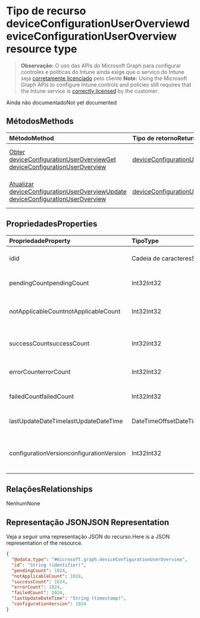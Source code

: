 # <a name="deviceconfigurationuseroverview-resource-type"></a><span data-ttu-id="bdc97-101">Tipo de recurso deviceConfigurationUserOverview</span><span class="sxs-lookup"><span data-stu-id="bdc97-101">deviceConfigurationUserOverview resource type</span></span>

> <span data-ttu-id="bdc97-102">**Observação:** O uso das APIs do Microsoft Graph para configurar controles e políticas do Intune ainda exige que o serviço do Intune seja [corretamente licenciado](https://go.microsoft.com/fwlink/?linkid=839381) pelo cliente.</span><span class="sxs-lookup"><span data-stu-id="bdc97-102">**Note:** Using the Microsoft Graph APIs to configure Intune controls and policies still requires that the Intune service is [correctly licensed](https://go.microsoft.com/fwlink/?linkid=839381) by the customer.</span></span>

<span data-ttu-id="bdc97-103">Ainda não documentado</span><span class="sxs-lookup"><span data-stu-id="bdc97-103">Not yet documented</span></span>
## <a name="methods"></a><span data-ttu-id="bdc97-104">Métodos</span><span class="sxs-lookup"><span data-stu-id="bdc97-104">Methods</span></span>
|<span data-ttu-id="bdc97-105">Método</span><span class="sxs-lookup"><span data-stu-id="bdc97-105">Method</span></span>|<span data-ttu-id="bdc97-106">Tipo de retorno</span><span class="sxs-lookup"><span data-stu-id="bdc97-106">Return Type</span></span>|<span data-ttu-id="bdc97-107">Descrição</span><span class="sxs-lookup"><span data-stu-id="bdc97-107">Description</span></span>|
|:---|:---|:---|
|[<span data-ttu-id="bdc97-108">Obter deviceConfigurationUserOverview</span><span class="sxs-lookup"><span data-stu-id="bdc97-108">Get deviceConfigurationUserOverview</span></span>](../api/intune_deviceconfig_deviceconfigurationuseroverview_get.md)|[<span data-ttu-id="bdc97-109">deviceConfigurationUserOverview</span><span class="sxs-lookup"><span data-stu-id="bdc97-109">deviceConfigurationUserOverview</span></span>](../resources/intune_deviceconfig_deviceconfigurationuseroverview.md)|<span data-ttu-id="bdc97-110">Ler propriedades e relações de objetos de [deviceConfigurationUserOverview](../resources/intune_deviceconfig_deviceconfigurationuseroverview.md).</span><span class="sxs-lookup"><span data-stu-id="bdc97-110">Read properties and relationships of the [deviceConfigurationUserOverview](../resources/intune_deviceconfig_deviceconfigurationuseroverview.md) object.</span></span>|
|[<span data-ttu-id="bdc97-111">Atualizar deviceConfigurationUserOverview</span><span class="sxs-lookup"><span data-stu-id="bdc97-111">Update deviceConfigurationUserOverview</span></span>](../api/intune_deviceconfig_deviceconfigurationuseroverview_update.md)|[<span data-ttu-id="bdc97-112">deviceConfigurationUserOverview</span><span class="sxs-lookup"><span data-stu-id="bdc97-112">deviceConfigurationUserOverview</span></span>](../resources/intune_deviceconfig_deviceconfigurationuseroverview.md)|<span data-ttu-id="bdc97-113">Atualizar as propriedades de um objeto de [deviceConfigurationUserOverview](../resources/intune_deviceconfig_deviceconfigurationuseroverview.md).</span><span class="sxs-lookup"><span data-stu-id="bdc97-113">Update the properties of a [deviceConfigurationUserOverview](../resources/intune_deviceconfig_deviceconfigurationuseroverview.md) object.</span></span>|

## <a name="properties"></a><span data-ttu-id="bdc97-114">Propriedades</span><span class="sxs-lookup"><span data-stu-id="bdc97-114">Properties</span></span>
|<span data-ttu-id="bdc97-115">Propriedade</span><span class="sxs-lookup"><span data-stu-id="bdc97-115">Property</span></span>|<span data-ttu-id="bdc97-116">Tipo</span><span class="sxs-lookup"><span data-stu-id="bdc97-116">Type</span></span>|<span data-ttu-id="bdc97-117">Descrição</span><span class="sxs-lookup"><span data-stu-id="bdc97-117">Description</span></span>|
|:---|:---|:---|
|<span data-ttu-id="bdc97-118">id</span><span class="sxs-lookup"><span data-stu-id="bdc97-118">id</span></span>|<span data-ttu-id="bdc97-119">Cadeia de caracteres</span><span class="sxs-lookup"><span data-stu-id="bdc97-119">String</span></span>|<span data-ttu-id="bdc97-120">Chave da entidade.</span><span class="sxs-lookup"><span data-stu-id="bdc97-120">Key of the entity.</span></span>|
|<span data-ttu-id="bdc97-121">pendingCount</span><span class="sxs-lookup"><span data-stu-id="bdc97-121">pendingCount</span></span>|<span data-ttu-id="bdc97-122">Int32</span><span class="sxs-lookup"><span data-stu-id="bdc97-122">Int32</span></span>|<span data-ttu-id="bdc97-123">Número de usuários pendentes</span><span class="sxs-lookup"><span data-stu-id="bdc97-123">Number of pending Users</span></span>|
|<span data-ttu-id="bdc97-124">notApplicableCount</span><span class="sxs-lookup"><span data-stu-id="bdc97-124">notApplicableCount</span></span>|<span data-ttu-id="bdc97-125">Int32</span><span class="sxs-lookup"><span data-stu-id="bdc97-125">Int32</span></span>|<span data-ttu-id="bdc97-126">Número de usuários não aplicáveis</span><span class="sxs-lookup"><span data-stu-id="bdc97-126">Number of not applicable users.</span></span>|
|<span data-ttu-id="bdc97-127">successCount</span><span class="sxs-lookup"><span data-stu-id="bdc97-127">successCount</span></span>|<span data-ttu-id="bdc97-128">Int32</span><span class="sxs-lookup"><span data-stu-id="bdc97-128">Int32</span></span>|<span data-ttu-id="bdc97-129">Número de usuários bem-sucedidos</span><span class="sxs-lookup"><span data-stu-id="bdc97-129">Number of succeeded Users</span></span>|
|<span data-ttu-id="bdc97-130">errorCount</span><span class="sxs-lookup"><span data-stu-id="bdc97-130">errorCount</span></span>|<span data-ttu-id="bdc97-131">Int32</span><span class="sxs-lookup"><span data-stu-id="bdc97-131">Int32</span></span>|<span data-ttu-id="bdc97-132">Número de usuários com erro</span><span class="sxs-lookup"><span data-stu-id="bdc97-132">Number of error Users</span></span>|
|<span data-ttu-id="bdc97-133">failedCount</span><span class="sxs-lookup"><span data-stu-id="bdc97-133">failedCount</span></span>|<span data-ttu-id="bdc97-134">Int32</span><span class="sxs-lookup"><span data-stu-id="bdc97-134">Int32</span></span>|<span data-ttu-id="bdc97-135">Número de usuários com falhas</span><span class="sxs-lookup"><span data-stu-id="bdc97-135">Number of failed Users</span></span>|
|<span data-ttu-id="bdc97-136">lastUpdateDateTime</span><span class="sxs-lookup"><span data-stu-id="bdc97-136">lastUpdateDateTime</span></span>|<span data-ttu-id="bdc97-137">DateTimeOffset</span><span class="sxs-lookup"><span data-stu-id="bdc97-137">DateTimeOffset</span></span>|<span data-ttu-id="bdc97-138">Hora da última atualização</span><span class="sxs-lookup"><span data-stu-id="bdc97-138">Last update time</span></span>|
|<span data-ttu-id="bdc97-139">configurationVersion</span><span class="sxs-lookup"><span data-stu-id="bdc97-139">configurationVersion</span></span>|<span data-ttu-id="bdc97-140">Int32</span><span class="sxs-lookup"><span data-stu-id="bdc97-140">Int32</span></span>|<span data-ttu-id="bdc97-141">Versão da política para essa visão geral</span><span class="sxs-lookup"><span data-stu-id="bdc97-141">Version of the policy for that overview</span></span>|

## <a name="relationships"></a><span data-ttu-id="bdc97-142">Relações</span><span class="sxs-lookup"><span data-stu-id="bdc97-142">Relationships</span></span>
<span data-ttu-id="bdc97-143">Nenhum</span><span class="sxs-lookup"><span data-stu-id="bdc97-143">None</span></span>
## <a name="json-representation"></a><span data-ttu-id="bdc97-144">Representação JSON</span><span class="sxs-lookup"><span data-stu-id="bdc97-144">JSON Representation</span></span>
<span data-ttu-id="bdc97-145">Veja a seguir uma representação JSON do recurso.</span><span class="sxs-lookup"><span data-stu-id="bdc97-145">Here is a JSON representation of the resource.</span></span>
<!--{
  "blockType": "resource",
  "baseType": "microsoft.graph.entity",
  "keyProperty": "id",
  "@odata.type": "microsoft.graph.deviceConfigurationUserOverview"
}-->
``` json
{
  "@odata.type": "#microsoft.graph.deviceConfigurationUserOverview",
  "id": "String (identifier)",
  "pendingCount": 1024,
  "notApplicableCount": 1024,
  "successCount": 1024,
  "errorCount": 1024,
  "failedCount": 1024,
  "lastUpdateDateTime": "String (timestamp)",
  "configurationVersion": 1024
}
```








